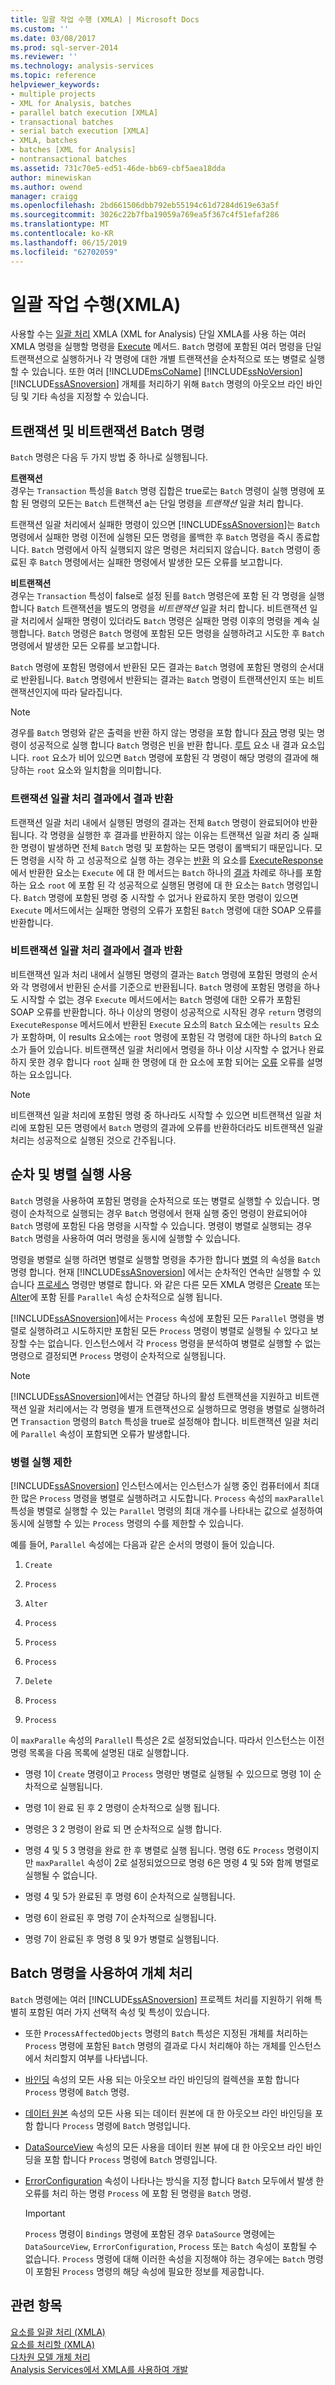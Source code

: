 ```yaml
---
title: 일괄 작업 수행 (XMLA) | Microsoft Docs
ms.custom: ''
ms.date: 03/08/2017
ms.prod: sql-server-2014
ms.reviewer: ''
ms.technology: analysis-services
ms.topic: reference
helpviewer_keywords:
- multiple projects
- XML for Analysis, batches
- parallel batch execution [XMLA]
- transactional batches
- serial batch execution [XMLA]
- XMLA, batches
- batches [XML for Analysis]
- nontransactional batches
ms.assetid: 731c70e5-ed51-46de-bb69-cbf5aea18dda
author: minewiskan
ms.author: owend
manager: craigg
ms.openlocfilehash: 2bd661506dbb792eb55194c61d7284d619e63a5f
ms.sourcegitcommit: 3026c22b7fba19059a769ea5f367c4f51efaf286
ms.translationtype: MT
ms.contentlocale: ko-KR
ms.lasthandoff: 06/15/2019
ms.locfileid: "62702059"
---
```

# <a name="performing-batch-operations-xmla"></a>일괄 작업 수행(XMLA)
  사용할 수는 [일괄 처리](https://docs.microsoft.com/bi-reference/xmla/xml-elements-commands/batch-element-xmla) XMLA (XML for Analysis) 단일 XMLA를 사용 하는 여러 XMLA 명령을 실행할 명령을 [Execute](https://docs.microsoft.com/bi-reference/xmla/xml-elements-methods-execute) 메서드. `Batch` 명령에 포함된 여러 명령을 단일 트랜잭션으로 실행하거나 각 명령에 대한 개별 트랜잭션을 순차적으로 또는 병렬로 실행할 수 있습니다. 또한 여러 [!INCLUDE[msCoName](../../includes/msconame-md.md)] [!INCLUDE[ssNoVersion](../../includes/ssnoversion-md.md)] [!INCLUDE[ssASnoversion](../../includes/ssasnoversion-md.md)] 개체를 처리하기 위해 `Batch` 명령의 아웃오브 라인 바인딩 및 기타 속성을 지정할 수 있습니다.  
  
## <a name="running-transactional-and-nontransactional-batch-commands"></a>트랜잭션 및 비트랜잭션 Batch 명령  
 `Batch` 명령은 다음 두 가지 방법 중 하나로 실행됩니다.  
  
 **트랜잭션**  
 경우는 `Transaction` 특성을 `Batch` 명령 집합은 true로는 `Batch` 명령이 실행 명령에 포함 된 명령의 모든는 `Batch` 트랜잭션 a는 단일 명령을 *트랜잭션* 일괄 처리 합니다.  
  
 트랜잭션 일괄 처리에서 실패한 명령이 있으면 [!INCLUDE[ssASnoversion](../../includes/ssasnoversion-md.md)]는 `Batch` 명령에서 실패한 명령 이전에 실행된 모든 명령을 롤백한 후 `Batch` 명령을 즉시 종료합니다. `Batch` 명령에서 아직 실행되지 않은 명령은 처리되지 않습니다. `Batch` 명령이 종료된 후 `Batch` 명령에서는 실패한 명령에서 발생한 모든 오류를 보고합니다.  
  
 **비트랜잭션**  
 경우는 `Transaction` 특성이 false로 설정 된를 `Batch` 명령은에 포함 된 각 명령을 실행 합니다 `Batch` 트랜잭션을 별도의 명령을 *비트랜잭션* 일괄 처리 합니다. 비트랜잭션 일괄 처리에서 실패한 명령이 있더라도 `Batch` 명령은 실패한 명령 이후의 명령을 계속 실행합니다. `Batch` 명령은 `Batch` 명령에 포함된 모든 명령을 실행하려고 시도한 후 `Batch` 명령에서 발생한 모든 오류를 보고합니다.  
  
 `Batch` 명령에 포함된 명령에서 반환된 모든 결과는 `Batch` 명령에 포함된 명령의 순서대로 반환됩니다. `Batch` 명령에서 반환되는 결과는 `Batch` 명령이 트랜잭션인지 또는 비트랜잭션인지에 따라 달라집니다.  
  
> [!NOTE]  
>  경우를 `Batch` 명령와 같은 출력을 반환 하지 않는 명령을 포함 합니다 [잠금](https://docs.microsoft.com/bi-reference/xmla/xml-elements-commands/lock-element-xmla) 명령 및는 명령이 성공적으로 실행 합니다 `Batch` 명령은 빈을 반환 합니다. [루트](https://docs.microsoft.com/bi-reference/xmla/xml-elements-properties/root-element-xmla) 요소 내 결과 요소입니다. `root` 요소가 비어 있으면 `Batch` 명령에 포함된 각 명령이 해당 명령의 결과에 해당하는 `root` 요소와 일치함을 의미합니다.  
  
### <a name="returning-results-from-transactional-batch-results"></a>트랜잭션 일괄 처리 결과에서 결과 반환  
 트랜잭션 일괄 처리 내에서 실행된 명령의 결과는 전체 `Batch` 명령이 완료되어야 반환됩니다. 각 명령을 실행한 후 결과를 반환하지 않는 이유는 트랜잭션 일괄 처리 중 실패한 명령이 발생하면 전체 `Batch` 명령 및 포함하는 모든 명령이 롤백되기 때문입니다. 모든 명령을 시작 하 고 성공적으로 실행 하는 경우는 [반환](https://docs.microsoft.com/bi-reference/xmla/xml-elements-properties/return-element-xmla) 의 요소를 [ExecuteResponse](https://docs.microsoft.com/bi-reference/xmla/xml-elements-objects-executeresponse) 에서 반환한 요소는 `Execute` 에 대 한 메서드는 `Batch` 하나의 [결과](https://docs.microsoft.com/bi-reference/xmla/xml-elements-properties/results-element-xmla) 차례로 하나를 포함 하는 요소 `root` 에 포함 된 각 성공적으로 실행된 명령에 대 한 요소는 `Batch` 명령입니다. `Batch` 명령에 포함된 명령 중 시작할 수 없거나 완료하지 못한 명령이 있으면 `Execute` 메서드에서는 실패한 명령의 오류가 포함된 `Batch` 명령에 대한 SOAP 오류를 반환합니다.  
  
### <a name="returning-results-from-nontransactional-batch-results"></a>비트랜잭션 일괄 처리 결과에서 결과 반환  
 비트랜잭션 일과 처리 내에서 실행된 명령의 결과는 `Batch` 명령에 포함된 명령의 순서와 각 명령에서 반환된 순서를 기준으로 반환됩니다. `Batch` 명령에 포함된 명령을 하나도 시작할 수 없는 경우 `Execute` 메서드에서는 `Batch` 명령에 대한 오류가 포함된 SOAP 오류를 반환합니다. 하나 이상의 명령이 성공적으로 시작된 경우 `return` 명령의 `ExecuteResponse` 메서드에서 반환된 `Execute` 요소의 `Batch` 요소에는 `results` 요소가 포함하며, 이 results 요소에는 `root` 명령에 포함된 각 명령에 대한 하나의 `Batch` 요소가 들어 있습니다. 비트랜잭션 일괄 처리에서 명령을 하나 이상 시작할 수 없거나 완료 하지 못한 경우 합니다 `root` 실패 한 명령에 대 한 요소에 포함 되어는 [오류](https://docs.microsoft.com/bi-reference/xmla/xml-elements-properties/error-element-xmla) 오류를 설명 하는 요소입니다.  
  
> [!NOTE]  
>  비트랜잭션 일괄 처리에 포함된 명령 중 하나라도 시작할 수 있으면 비트랜잭션 일괄 처리에 포함된 모든 명령에서 `Batch` 명령의 결과에 오류를 반환하더라도 비트랜잭션 일괄 처리는 성공적으로 실행된 것으로 간주됩니다.  
  
## <a name="using-serial-and-parallel-execution"></a>순차 및 병렬 실행 사용  
 `Batch` 명령을 사용하여 포함된 명령을 순차적으로 또는 병렬로 실행할 수 있습니다. 명령이 순차적으로 실행되는 경우 `Batch` 명령에서 현재 실행 중인 명령이 완료되어야 `Batch` 명령에 포함된 다음 명령을 시작할 수 있습니다. 명령이 병렬로 실행되는 경우 `Batch` 명령을 사용하여 여러 명령을 동시에 실행할 수 있습니다.  
  
 명령을 병렬로 실행 하려면 병렬로 실행할 명령을 추가한 합니다 [병렬](https://docs.microsoft.com/bi-reference/xmla/xml-elements-properties/parallel-element-xmla) 의 속성을 `Batch` 명령 합니다. 현재 [!INCLUDE[ssASnoversion](../../includes/ssasnoversion-md.md)] 에서는 순차적인 연속만 실행할 수 있습니다 [프로세스](https://docs.microsoft.com/bi-reference/xmla/xml-elements-commands/process-element-xmla) 명령만 병렬로 합니다. 와 같은 다른 모든 XMLA 명령은 [Create](https://docs.microsoft.com/bi-reference/xmla/xml-elements-commands/create-element-xmla) 또는 [Alter](https://docs.microsoft.com/bi-reference/xmla/xml-elements-commands/alter-element-xmla)에 포함 된를 `Parallel` 속성 순차적으로 실행 됩니다.  
  
 [!INCLUDE[ssASnoversion](../../includes/ssasnoversion-md.md)]에서는 `Process` 속성에 포함된 모든 `Parallel` 명령을 병렬로 실행하려고 시도하지만 포함된 모든 `Process` 명령이 병렬로 실행될 수 있다고 보장할 수는 없습니다. 인스턴스에서 각 `Process` 명령을 분석하여 병렬로 실행할 수 없는 명령으로 결정되면 `Process` 명령이 순차적으로 실행됩니다.  
  
> [!NOTE]  
>  [!INCLUDE[ssASnoversion](../../includes/ssasnoversion-md.md)]에서는 연결당 하나의 활성 트랜잭션을 지원하고 비트랜잭션 일괄 처리에서는 각 명령을 별개 트랜잭션으로 실행하므로 명령을 병렬로 실행하려면 `Transaction` 명령의 `Batch` 특성을 true로 설정해야 합니다. 비트랜잭션 일괄 처리에 `Parallel` 속성이 포함되면 오류가 발생합니다.  
  
### <a name="limiting-parallel-execution"></a>병렬 실행 제한  
 [!INCLUDE[ssASnoversion](../../includes/ssasnoversion-md.md)] 인스턴스에서는 인스턴스가 실행 중인 컴퓨터에서 최대한 많은 `Process` 명령을 병렬로 실행하려고 시도합니다. `Process` 속성의 `maxParallel` 특성을 병렬로 실행할 수 있는 `Parallel` 명령의 최대 개수를 나타내는 값으로 설정하여 동시에 실행할 수 있는 `Process` 명령의 수를 제한할 수 있습니다.  
  
 예를 들어, `Parallel` 속성에는 다음과 같은 순서의 명령이 들어 있습니다.  
  
1.  `Create`  
  
2.  `Process`  
  
3.  `Alter`  
  
4.  `Process`  
  
5.  `Process`  
  
6.  `Process`  
  
7.  `Delete`  
  
8.  `Process`  
  
9. `Process`  
  
 이 `maxParalle` 속성의 `Parallel`l 특성은 2로 설정되었습니다. 따라서 인스턴스는 이전 명령 목록을 다음 목록에 설명된 대로 실행합니다.  
  
-   명령 1이 `Create` 명령이고 `Process` 명령만 병렬로 실행될 수 있으므로 명령 1이 순차적으로 실행됩니다.  
  
-   명령 1이 완료 된 후 2 명령이 순차적으로 실행 됩니다.  
  
-   명령은 3 2 명령이 완료 되 면 순차적으로 실행 합니다.  
  
-   명령 4 및 5 3 명령을 완료 한 후 병렬로 실행 됩니다. 명령 6도 `Process` 명령이지만 `maxParallel` 속성이 2로 설정되었으므로 명령 6은 명령 4 및 5와 함께 병렬로 실행될 수 없습니다.  
  
-   명령 4 및 5가 완료된 후 명령 6이 순차적으로 실행됩니다.  
  
-   명령 6이 완료된 후 명령 7이 순차적으로 실행됩니다.  
  
-   명령 7이 완료된 후 명령 8 및 9가 병렬로 실행됩니다.  
  
## <a name="using-the-batch-command-to-process-objects"></a>Batch 명령을 사용하여 개체 처리  
 `Batch` 명령에는 여러 [!INCLUDE[ssASnoversion](../../includes/ssasnoversion-md.md)] 프로젝트 처리를 지원하기 위해 특별히 포함된 여러 가지 선택적 속성 및 특성이 있습니다.  
  
-   또한 `ProcessAffectedObjects` 명령의 `Batch` 특성은 지정된 개체를 처리하는 `Process` 명령에 포함된 `Batch` 명령의 결과로 다시 처리해야 하는 개체를 인스턴스에서 처리할지 여부를 나타냅니다.  
  
-   [바인딩](https://docs.microsoft.com/bi-reference/xmla/xml-elements-properties/bindings-element-xmla) 속성의 모든 사용 되는 아웃오브 라인 바인딩의 컬렉션을 포함 합니다 `Process` 명령에 `Batch` 명령.  
  
-   [데이터 원본](https://docs.microsoft.com/bi-reference/xmla/xml-elements-properties/source-element-xmla) 속성의 모든 사용 되는 데이터 원본에 대 한 아웃오브 라인 바인딩을 포함 합니다 `Process` 명령에 `Batch` 명령입니다.  
  
-   [DataSourceView](https://docs.microsoft.com/bi-reference/xmla/xml-elements-properties/datasourceview-element-xmla) 속성의 모든 사용을 데이터 원본 뷰에 대 한 아웃오브 라인 바인딩을 포함 합니다 `Process` 명령에 `Batch` 명령입니다.  
  
-   [ErrorConfiguration](https://docs.microsoft.com/bi-reference/xmla/xml-elements-properties/errorconfiguration-element-xmla) 속성이 나타나는 방식을 지정 합니다 `Batch` 모두에서 발생 한 오류를 처리 하는 명령 `Process` 에 포함 된 명령을 `Batch` 명령.  
  
    > [!IMPORTANT]  
    >  `Process` 명령이 `Bindings` 명령에 포함된 경우 `DataSource` 명령에는 `DataSourceView`, `ErrorConfiguration`, `Process` 또는 `Batch` 속성이 포함될 수 없습니다. `Process` 명령에 대해 이러한 속성을 지정해야 하는 경우에는 `Batch` 명령이 포함된 `Process` 명령의 해당 속성에 필요한 정보를 제공합니다.  
  
## <a name="see-also"></a>관련 항목  
 [요소를 일괄 처리 &#40;XMLA&#41;](https://docs.microsoft.com/bi-reference/xmla/xml-elements-commands/batch-element-xmla)   
 [요소를 처리할 &#40;XMLA&#41;](https://docs.microsoft.com/bi-reference/xmla/xml-elements-commands/process-element-xmla)   
 [다차원 모델 개체 처리](../multidimensional-models/processing-a-multidimensional-model-analysis-services.md)   
 [Analysis Services에서 XMLA를 사용하여 개발](developing-with-xmla-in-analysis-services.md)  
  
  
